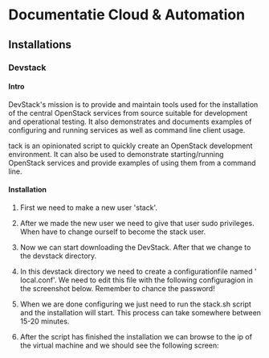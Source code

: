 # Documentatie Cloud & Automation

## Installations

### Devstack

#### Intro

DevStack's mission is to provide and maintain tools used for the installation of the central OpenStack services from source suitable for development and operational testing. It also demonstrates and documents examples of configuring and running services as well as command line client usage.

tack is an opinionated script to quickly create an OpenStack development environment. It can also be used to demonstrate starting/running OpenStack services and provide examples of using them from a command line.

#### Installation

1. First we need to make a new user 'stack'.


2. After we made the new user we need to give that user sudo privileges. When have to change ourself to become the stack user.

3. Now we can start downloading the DevStack. After that we change to the devstack directory.

4. In this devstack directory we need to create a configurationfile named ' local.conf'. We need to edit this file with the following configuragion in the screenshot below. Remember to chance the password!

5. When we are done configuring we just need to run the stack.sh script and the installation will start. This process can take somewhere between 15-20 minutes.

6. After the script has finished the installation we can browse to the ip of the virtual machine and we should see the following screen:

